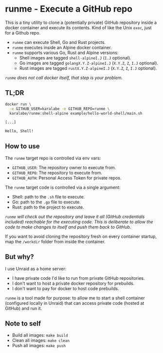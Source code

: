 # runme - Execute a GitHub repo

This is a tiny utility to clone a (potentially private) GitHub repository inside a docker container and execute its contents. Kind of like the Unix `exec`, just for a Github repo.

- `runme` can execute Shell, Go and Rust projects.
- `runme` executes inside an Alpine docker container.
- `runme` supports various Go, Rust and Alpine versions:
  - Shell images are tagged `shell-alpineI.J` (`I.J` optional).
  - Go images are tagged `golangX.Y.Z-alpineI.J` (`X.Y.Z`, `Z`, `I.J` optional).
  - Rust images are tagged `rustX.Y.Z-alpineI.J` (`X.Y.Z`, `Z`, `I.J` optional).

*`runme` does not call docker itself, that step is your problem.*

## TL;DR

```sh
docker run \
  -e GITHUB_USER=karalabe -e GITHUB_REPO=runme \
  karalabe/runme:shell-alpine example/hello-world-shell/main.sh
  
[...]

Hello, Shell!
```

## How to use

The `runme` target repo is controlled via env vars:

- `GITHUB_USER`: The repository owner to execute from.
- `GITHUB_REPO`: The repository to execute from.
- `GITHUB_AUTH`: Personal Access Token for private repos.

The `runme` target code is controlled via a single argument:

- Shell: path to the `.sh` file to execute.
- Go: path to the `.go` file to execute.
- Rust: path to the project to execute.

*`runme` will check out the repository and leave it all (GitHub credentials included) reachable for the executing code. This is deliberate to allow the code to make changes to itself and push them back to GitHub.*

If you want to avoid cloning the repository fresh on every container startup, map the `/workdir` folder from inside the container.

## But why?

I use Unraid as a home server:

- I have private code I'd like to run from private GitHub repositories.
- I don't want to host a private docker repository for prebuilds.
- I don't want to pay for docker to host code prebuilds.

`runme` is a tool made for purpose: to allow me to start a shell container (configured locally in Unraid) that can access private code (hosted at GitHub) and run it.

## Note to self

- Build all images: `make build`
- Clean all images: `make clean`
- Push all images: `make push`
